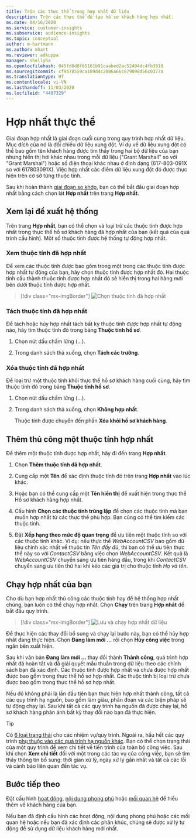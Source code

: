 ```yaml
---
title: Trộn các thực thể trong hợp nhất dữ liệu
description: Trộn các thực thể để tạo hồ sơ khách hàng hợp nhất.
ms.date: 04/16/2020
ms.service: customer-insights
ms.subservice: audience-insights
ms.topic: conceptual
author: m-hartmann
ms.author: mhart
ms.reviewer: adkuppa
manager: shellyha
ms.openlocfilehash: 045fd8d8f65161b91caabed2ac52494dc4fb3910
ms.sourcegitcommit: cf9b78559ca189d4c2086a66c879098d56c0377a
ms.translationtype: HT
ms.contentlocale: vi-VN
ms.lasthandoff: 11/03/2020
ms.locfileid: "4407329"
---
```

# <a name="merge-entities"></a>Hợp nhất thực thể

Giai đoạn hợp nhất là giai đoạn cuối cùng trong quy trình hợp nhất dữ liệu. Mục đích của nó là đối chiếu dữ liệu xung đột. Ví dụ về dữ liệu xung đột có thể bao gồm tên khách hàng được tìm thấy trong hai bộ dữ liệu của bạn nhưng hiển thị hơi khác nhau trong mỗi dữ liệu ("Grant Marshall" so với "Grant Marshal") hoặc số điện thoại khác nhau ở định dạng (617-803-091X so với 617803091X). Việc hợp nhất các điểm dữ liệu xung đột đó được thực hiện trên cơ sở từng thuộc tính.

Sau khi hoàn thành [giai đoạn so khớp](match-entities.md), bạn có thể bắt đầu giai đoạn hợp nhất bằng cách chọn lát **Hợp nhất** trên trang **Hợp nhất**.

## <a name="review-system-recommendations"></a>Xem lại đề xuất hệ thống

Trên trang **Hợp nhất**, bạn có thể chọn và loại trừ các thuộc tính được hợp nhất trong thực thể hồ sơ khách hàng đã hợp nhất của bạn (kết quả của quá trình cấu hình). Một số thuộc tính được hệ thống tự động hợp nhất.

### <a name="view-merged-attributes"></a>Xem thuộc tính đã hợp nhất

Để xem các thuộc tính được bao gồm trong một trong các thuộc tính được hợp nhất tự động của bạn, hãy chọn thuộc tính được hợp nhất đó. Hai thuộc tính cấu thành thuộc tính được hợp nhất đó sẽ hiển thị trong hai hàng mới bên dưới thuộc tính được hợp nhất.

> [!div class="mx-imgBorder"]
> ![Chọn thuộc tính đã hợp nhất](media/configure-data-merge-profile-attributes.png "Chọn thuộc tính đã hợp nhất")

### <a name="separate-merged-attributes"></a>Tách thuộc tính đã hợp nhất

Để tách hoặc hủy hợp nhất tách bất kỳ thuộc tính được hợp nhất tự động nào, hãy tìm thuộc tính đó trong bảng **Thuộc tính hồ sơ**.

1. Chọn nút dấu chấm lửng (...).
  
2. Trong danh sách thả xuống, chọn **Tách các trường**.

### <a name="remove-merged-attributes"></a>Xóa thuộc tính đã hợp nhất

Để loại trừ một thuộc tính khỏi thực thể hồ sơ khách hàng cuối cùng, hãy tìm thuộc tính đó trong bảng **Thuộc tính hồ sơ**.

1. Chọn nút dấu chấm lửng (...).
  
2. Trong danh sách thả xuống, chọn **Không hợp nhất**.

   Thuộc tính được chuyển đến phần **Xóa khỏi hồ sơ khách hàng**.

## <a name="manually-add-a-merged-attribute"></a>Thêm thủ công một thuộc tính hợp nhất

Để thêm một thuộc tính được hợp nhất, hãy đi đến trang **Hợp nhất**.

1. Chọn **Thêm thuộc tính đã hợp nhất**.

2. Cung cấp một **Tên** để xác định thuộc tính đó trên trang **Hợp nhất** vào lúc khác.

3. Hoặc bạn có thể cung cấp một **Tên hiển thị** để xuất hiện trong thực thể Hồ sơ khách hàng hợp nhất.

4. Cấu hình **Chọn các thuộc tính trùng lặp** để chọn các thuộc tính mà bạn muốn hợp nhất từ các thực thể phù hợp. Bạn cũng có thể tìm kiếm các thuộc tính.

5. Đặt **Xếp hạng theo mức độ quan trọng** để ưu tiên một thuộc tính so với các thuộc tính khác. Ví dụ: nếu thực thể *WebAccountCSV* bao gồm dữ liệu chính xác nhất về thuộc tín *Tên đầy đủ*, thì bạn có thể ưu tiên thực thể này so với *ContactCSV* bằng việc chọn *WebAccountCSV*. Kết quả là *WebAccountCSV* chuyển sang ưu tiên hàng đầu, trong khi *ContactCSV* chuyển sang ưu tiên thứ hai khi kéo các giá trị cho thuộc tính *Họ và tên*.

## <a name="run-your-merge"></a>Chạy hợp nhất của bạn

Cho dù bạn hợp nhất thủ công các thuộc tính hay để hệ thống hợp nhất chúng, bạn luôn có thể chạy hợp nhất. Chọn **Chạy** trên trang **Hợp nhất** để bắt đầu quy trình.

> [!div class="mx-imgBorder"]
> ![Lưu và chạy hợp nhất dữ liệu](media/configure-data-merge-save-run.png "Lưu và chạy hợp nhất dữ liệu")

Để thực hiện các thay đổi bổ sung và chạy lại bước này, bạn có thể hủy hợp nhất đang thực hiện. Chọn **Đang làm mới ...** rồi chọn **Hủy công việc**  trong ngăn bên xuất hiện.

Sau khi văn bản **Đang làm mới ...** thay đổi thành **Thành công**, quá trình hợp nhất đã hoàn tất và đã giải quyết mẫu thuẫn trong dữ liệu theo các chính sách bạn đã xác định. Các thuộc tính được hợp nhất và chưa được hợp nhất được bao gồm trong thực thể hồ sơ hợp nhất. Các thuộc tính bị loại trừ chưa được bao gồm trong thực thể hồ sơ hợp nhất.

Nếu đó không phải là lần đầu tiên bạn thực hiện hợp nhất thành công, tất cả các quy trình hạ nguồn, bao gồm làm giàu, phân đoạn và các biện pháp sẽ tự động chạy lại. Sau khi tất cả các quy trình hạ nguồn đã được chạy lại, hồ sơ khách hàng phản ánh bất kỳ thay đổi nào bạn đã thực hiện.

> [!TIP]
> Có [6 loại trạng thái](system.md#status-types) cho các nhiệm vụ/quy trình. Ngoài ra, hầu hết các quy trình [phụ thuộc vào các quá trình hạ nguồn khác](system.md#refresh-policies). Bạn có thể chọn trạng thái của một quy trình để xem chi tiết về tiến trình của toàn bộ công việc. Sau khi chọn **Xem chi tiết** đối với một trong các tác vụ của công việc, bạn sẽ tìm thấy thông tin bổ sung: thời gian xử lý, ngày xử lý gần nhất và tất cả các lỗi và cảnh báo liên quan đến tác vụ.

## <a name="next-step"></a>Bước tiếp theo

Đặt cấu hình [hoạt động](activities.md), [nội dung phong phú](enrichment-microsoft-graph.md) hoặc [mối quan hệ](relationships.md) để hiểu thêm về khách hàng của bạn.

Nếu bạn đã định cấu hình các hoạt động, nội dung phong phú hoặc các mối quan hệ hoặc nếu bạn đã xác định các phân khúc, chúng sẽ được xử lý tự động để sử dụng dữ liệu khách hàng mới nhất.


